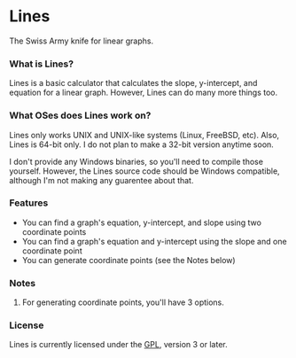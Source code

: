 # Lines
The Swiss Army knife for linear graphs.

### What is Lines?
Lines is a basic calculator that calculates the slope, y-intercept, and equation for a linear graph. However, Lines can do many more things too.

### What OSes does Lines work on?
Lines only works UNIX and UNIX-like systems (Linux, FreeBSD, etc). Also, Lines is 64-bit only. I do not plan to make a 32-bit version anytime soon.

I don't provide any Windows binaries, so you'll need to compile those yourself. However, the Lines source code should be Windows compatible, although I'm not making any guarentee about that.

### Features
* You can find a graph's equation, y-intercept, and slope using two coordinate points
* You can find a graph's equation and y-intercept using the slope and one coordinate point
* You can generate coordinate points (see the Notes below)

### Notes
1. For generating coordinate points, you'll have 3 options.

### License
Lines is currently licensed under the [GPL](https://www.gnu.org/licenses/gpl-3.0.html), version 3 or later.
